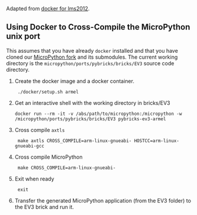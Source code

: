 Adapted from [docker for lms2012](https://github.com/ev3dev/lms2012-compat/blob/ev3dev-stretch/docker/README.md).


Using Docker to Cross-Compile the MicroPython unix port
--------------------------------------------

This assumes that you have already `docker` installed and that you have cloned
our [MicroPython fork](https://github.com/laurensvalk/micropython) and its submodules. 
The current working directory is the `micropython/ports/pybricks/bricks/EV3`
source code directory.

1. Create the docker image and a docker container.

        ./docker/setup.sh armel

2.  Get an interactive shell with the working directory in bricks/EV3

        docker run --rm -it -v /abs/path/to/micropython:/micropython -w /micropython/ports/pybricks/bricks/EV3 pybricks-ev3-armel

3. Cross compile `axtls`

        make axtls CROSS_COMPILE=arm-linux-gnueabi- HOSTCC=arm-linux-gnueabi-gcc

4. Cross compile MicroPython

        make CROSS_COMPILE=arm-linux-gnueabi-

5. Exit when ready

        exit

6. Transfer the generated MicroPython application (from the EV3 folder) to the EV3 brick and run it.